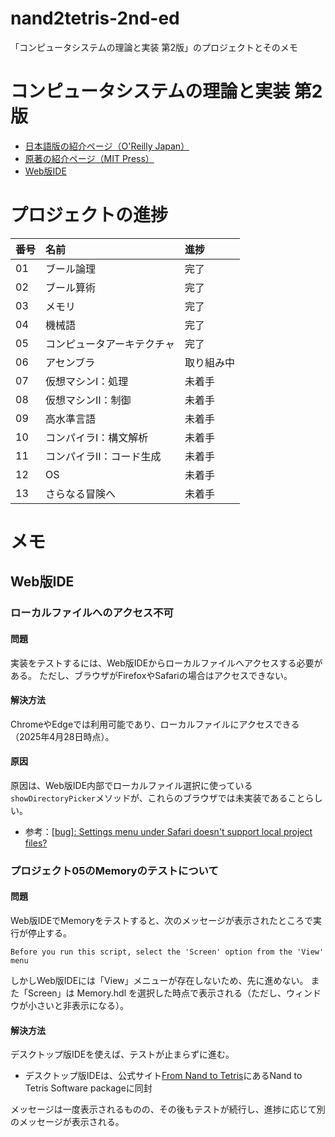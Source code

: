 # nand2tetris-2nd-ed
「コンピュータシステムの理論と実装 第2版」のプロジェクトとそのメモ

# コンピュータシステムの理論と実装 第2版

- [日本語版の紹介ページ（O'Reilly Japan）](https://www.oreilly.co.jp/books/9784814400874/)
- [原著の紹介ページ（MIT Press）](https://mitpress.mit.edu/9780262539807/the-elements-of-computing-systems/)
- [Web版IDE](https://nand2tetris.github.io/web-ide)

# プロジェクトの進捗

| 番号 | 名前 | 進捗 |
| :--- | :--- | :--- |
| 01 | ブール論理 | 完了 |
| 02 | ブール算術 | 完了 |
| 03 | メモリ | 完了 |
| 04 | 機械語 | 完了 |
| 05 | コンピュータアーキテクチャ | 完了 |
| 06 | アセンブラ | 取り組み中 |
| 07 | 仮想マシンⅠ：処理 | 未着手 |
| 08 | 仮想マシンⅡ：制御 | 未着手 |
| 09 | 高水準言語 | 未着手 |
| 10 | コンパイラⅠ：構文解析 | 未着手 |
| 11 | コンパイラⅡ：コード生成 | 未着手 |
| 12 | OS | 未着手 |
| 13 | さらなる冒険へ | 未着手 |

# メモ
## Web版IDE
### ローカルファイルへのアクセス不可
#### 問題
実装をテストするには、Web版IDEからローカルファイルへアクセスする必要がある。
ただし、ブラウザがFirefoxやSafariの場合はアクセスできない。

#### 解決方法
ChromeやEdgeでは利用可能であり、ローカルファイルにアクセスできる（2025年4月28日時点）。

#### 原因
原因は、Web版IDE内部でローカルファイル選択に使っている`showDirectoryPicker`メソッドが、これらのブラウザでは未実装であることらしい。
- 参考：[[bug]: Settings menu under Safari doesn't support local project files?](https://github.com/nand2tetris/web-ide/issues/560#issuecomment-2654768606)

### プロジェクト05のMemoryのテストについて
#### 問題
Web版IDEでMemoryをテストすると、次のメッセージが表示されたところで実行が停止する。

```
Before you run this script, select the 'Screen' option from the 'View' menu
```

しかしWeb版IDEには「View」メニューが存在しないため、先に進めない。
また「Screen」は Memory.hdl を選択した時点で表示される（ただし、ウィンドウが小さいと非表示になる）。

#### 解決方法
デスクトップ版IDEを使えば、テストが止まらずに進む。
- デスクトップ版IDEは、公式サイト[From Nand to Tetris](https://www.nand2tetris.org/software)にあるNand to Tetris Software packageに同封

メッセージは一度表示されるものの、その後もテストが続行し、進捗に応じて別のメッセージが表示される。